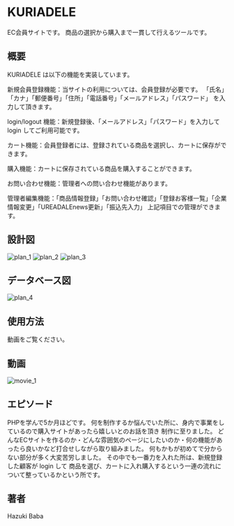 # KURIADELE

EC会員サイトです。
商品の選択から購入まで一貫して行えるツールです。

## 概要

KURIADELE は以下の機能を実装しています。

新規会員登録機能：当サイトの利用については、会員登録が必要です。
                 「氏名」「カナ」「郵便番号」「住所」「電話番号」「メールアドレス」「パスワード」
                  を入力して頂きます。

login/logout 機能：新規登録後、「メールアドレス」「パスワード」を入力して login してご利用可能です。

カート機能：会員登録者には、登録されている商品を選択し、カートに保存ができます。

購入機能：カートに保存されている商品を購入することができます。

お問い合わせ機能：管理者への問い合わせ機能があります。

管理者編集機能：「商品情報登録」「お問い合わせ確認」「登録お客様一覧」「企業情報変更」「UREADALEnews更新」「振込先入力」
                上記項目での管理ができます。
                
## 設計図
![plan_1](https://user-images.githubusercontent.com/70011422/117910982-e99e0880-b317-11eb-9658-24e1a8e3c630.jpg)
![plan_2](https://user-images.githubusercontent.com/70011422/117911056-0afef480-b318-11eb-8443-a0f958506c04.jpg)
![plan_3](https://user-images.githubusercontent.com/70011422/117911081-181be380-b318-11eb-9577-349d27df1a5d.jpg)

## データベース図
![plan_4](https://user-images.githubusercontent.com/70011422/117911107-2407a580-b318-11eb-8cfb-8f466eb15d54.jpg)

## 使用方法
動画をご覧ください。

## 動画
![movie_1](https://user-images.githubusercontent.com/70011422/117955744-508ce300-b353-11eb-9417-fc5538e11183.gif)

## エピソード

PHPを学んで5か月ほどです。
何を制作するか悩んでいた所に、身内で事業をしているので購入サイトがあったら嬉しいとのお話を頂き
制作に至りました。
どんなECサイトを作るのか・どんな雰囲気のページにしたいのか・何の機能があったら良いかなど打合せしながら取り組みました。
何もかもが初めてで分からない部分が多く大変苦労しました。
その中でも一番力を入れた所は、新規登録した顧客が login して
商品を選び、カートに入れ購入するという一連の流れについて整っているかという所です。

## 著者

Hazuki Baba
